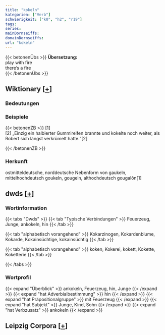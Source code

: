 ```yaml
---
title: "kokeln"
kategorien: ["Verb"]
schwierigkeit: ["k0", "h2", "r19"]
tags:
series:
mainDornseiffs:
domainDornseiffs:
url: "kokeln"
---
```


{{< betonenÜbs >}}
**Übersetzung:**  
play with fire  
there’s a fire  
{{< /betonenÜbs >}}

## Wiktionary [[+](https://de.wiktionary.org/wiki/kokeln)]

### Bedeutungen

### Beispiele
{{< betonenZB >}}
[1]  
[2] „Einzig ein halbierter Gummireifen brannte und kokelte noch weiter, als Robert sich längst verkrümelt hatte.“[2]  

{{< /betonenZB >}}
### Herkunft
ostmitteldeutsche, norddeutsche Nebenform von gaukeln, mittelhochdeutsch goukeln, gougeln, althochdeutsch gougalôn[1]  



## dwds [[+](https://www.dwds.de/wb/kokeln)]

### Wortinformation
{{< tabs "Dwds" >}}
{{< tab "Typische Verbindungen" >}}
Feuerzeug, Junge, ankokeln, hin
{{< /tab >}}

{{< tab "alphabetisch vorangehend" >}}
Kokarzinogen, Kokardenblume, Kokarde, Kokainsüchtige, kokainsüchtig
{{< /tab >}}

{{< tab "alphabetisch vorangehend" >}}
koken, Kokerei, kokett, Kokette, Koketterie
{{< /tab >}}

{{< /tabs >}}

### Wortprofil
{{< expand "Überblick" >}} ankokeln, Feuerzeug, hin, Junge {{< /expand >}}
{{< expand "hat Adverbialbestimmung" >}} hin {{< /expand >}}
{{< expand "hat Präpositionalgruppe" >}} mit Feuerzeug {{< /expand >}}
{{< expand "hat Subjekt" >}} Junge, Kind, Sohn {{< /expand >}}
{{< expand "hat Verbzusatz" >}} ankokeln {{< /expand >}}

## Leipzig Corpora [[+](https://corpora.uni-leipzig.de/en/res?word=kokeln&corpusId=deu_newscrawl-public_2018)]


